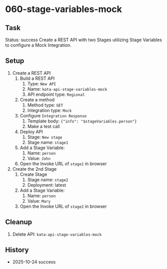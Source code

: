 # 060-stage-variables-mock

## Task
Status: success
Create a REST API with two Stages utilizing Stage Variables to configure a Mock Integration.

## Setup
1. Create a REST API
    1. Build a REST API
        1. Type: `New API`
        2. Name: `kata-api-stage-variables-mock`
        3. API endpoint type: `Regional`
    2. Create a method
        1. Method type: `GET`
        2. Integration type: `Mock`
    3. Configure `Integration Response`
        1. Template body: `{"info": "$stageVariables.person"}`
        2. Make a test call
    4. Deploy API
        1. Stage: `New stage`
        2. Stage name: `stage1`
    5. Add a Stage Variable: 
        1. Name: `person`
        2. Value: `John`
    6. Open the Invoke URL of `stage1` in browser
2. Create the 2nd Stage
	1. Create Stage
		1. Stage name: `stage2`
		2. Deployment: latest
    2. Add a Stage Variable: 
        1. Name: `person`
        2. Value: `Mary`
    3. Open the Invoke URL of `stage2` in browser

## Cleanup
1. Delete API: `kata-api-stage-variables-mock`

## History
- 2025-10-24 success
